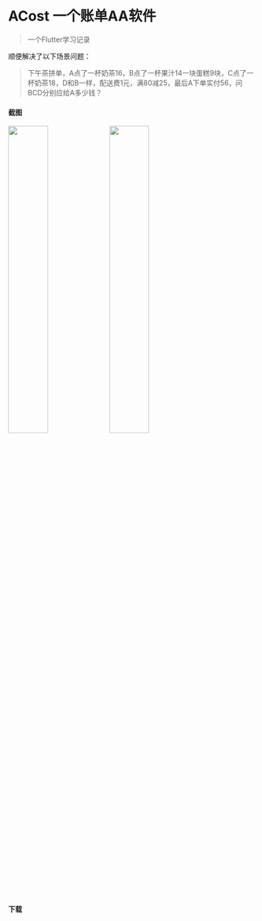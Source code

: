 # ACost 一个账单AA软件
>一个Flutter学习记录

顺便解决了以下场景问题：
>下午茶拼单，A点了一杯奶茶16，B点了一杯果汁14一块蛋糕9块，C点了一杯奶茶18，D和B一样，配送费1元，满80减25，最后A下单实付56，问BCD分别应给A多少钱？

#### 截图
<img src="https://raw.githubusercontent.com/JokerLying/PicBed/master/img/2020051922032.png" width="40%" /> <img src="https://raw.githubusercontent.com/JokerLying/PicBed/master/img/20200519220443.png" width="40%" />

#### 下载
<a href="https://apps.apple.com/us/app/acost/id1513205221?mt=8" style="display:inline-block;overflow:hidden;background:url(https://linkmaker.itunes.apple.com/zh-cn/badge-lrg.svg?releaseDate=2020-05-14&kind=iossoftware&bubble=ios_apps) no-repeat;width:135px;height:40px;"></a>
